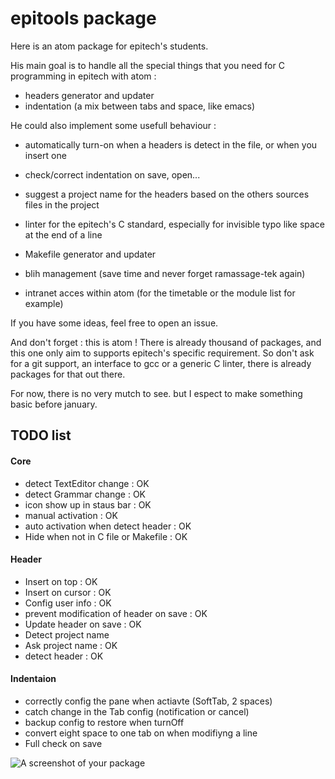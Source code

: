 # epitools package

Here is an atom package for epitech's students.

His main goal is to handle all the special things that you need for C programming in epitech with atom :

* headers generator and updater
* indentation (a mix between tabs and space, like emacs)

He could also implement some usefull behaviour :

* automatically turn-on when a headers is detect in the file, or when you insert one
* check/correct indentation on save, open...
* suggest a project name for the headers based on the others sources files in the project


* linter for the epitech's C standard, especially for invisible typo like space at the end of a line
* Makefile generator and updater
* blih management (save time and never forget ramassage-tek again)
* intranet acces within atom (for the timetable or the module list for example)

If you have some ideas, feel free to open an issue.

And don't forget : this is atom ! There is already thousand of packages, and this one only aim to supports epitech's specific requirement. So don't ask for a git support, an interface to gcc or a generic C linter, there is already packages for that out there.

For now, there is no very mutch to see. but I espect to make something basic before january.

## TODO list
#### Core
* detect TextEditor change : OK
* detect Grammar change : OK
* icon show up in staus bar : OK
* manual activation : OK
* auto activation when detect header : OK
* Hide when not in C file or Makefile : OK

#### Header
* Insert on top : OK
* Insert on cursor : OK
* Config user info : OK
* prevent modification of header on save : OK
* Update header on save : OK
* Detect project name
* Ask project name : OK
* detect header : OK

#### Indentaion
* correctly config the pane when actiavte (SoftTab, 2 spaces)
* catch change in the Tab config (notification or cancel)
* backup config to restore when turnOff
* convert eight space to one tab on when modifiyng a line
* Full check on save

![A screenshot of your package](https://f.cloud.github.com/assets/69169/2290250/c35d867a-a017-11e3-86be-cd7c5bf3ff9b.gif)

